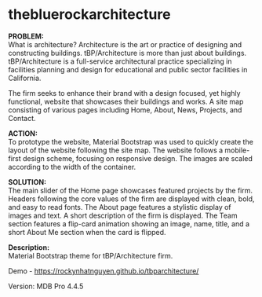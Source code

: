 # thebluerockarchitecture

<b>PROBLEM:</b><br>
What is architecture? Architecture is the art or practice of designing and constructing buildings.
tBP/Architecture is more than just about buildings. tBP/Architecture is a full-service architectural practice
specializing in facilities planning and design for educational and public sector facilities in California.

The firm seeks to enhance their brand with a design focused,  yet highly functional, website that showcases
their buildings and works. A site map consisting of various pages including Home, About, News, Projects, and Contact.

<b>ACTION:</b><br>
To prototype the website, Material Bootstrap was used to quickly create the layout of the website following the site map.
The website follows a mobile-first design scheme, focusing on responsive design. The images are scaled according to the
width of the container.

<b>SOLUTION:</b><br>
The main slider of the Home page showcases featured projects by the firm. Headers following the core values of the firm are
displayed with clean, bold, and easy to read fonts. The About page features a stylistic display of images and text.
A short description of the firm is displayed. The Team section features a flip-card animation showing an image, name,
title, and a short About Me section when the card is flipped.

<b>Description:</b><br>
Material Bootstrap theme for tBP/Architecture firm.

Demo - https://rockynhatnguyen.github.io/tbparchitecture/

Version: MDB Pro 4.4.5
